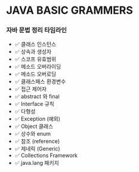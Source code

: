# JAVA BASIC GRAMMERS

### 자바 문법 정리 타임라인
- ✅ 클래스 인스턴스
- ✅ 상속과 생성자
- ✅ 스코프 유효범위
- ✅ 메소드 오버라이딩
- ✅ 메소드 오버로딩
- ✅ 클래스패스 환경변수
- ✅ 접근 제어자
- ✅ abstract 와 final
- ✅ Interface 규칙
- ✅ 다형성
- ✅ Exception (예외)
- ✅ Object 클래스
- ✅ 상수와 enum
- ✅ 참조 (reference)
- ✅ 제네릭 (Generic)
- ✅ Collections Framework
- ✅ java.lang 패키지
